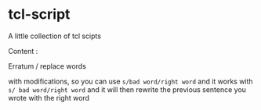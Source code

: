 # tcl-script

A little collection of tcl scipts

Content : 

Erratum / replace words

with modifications, so you can use `s/bad word/right word` and it works with `s/ bad word/right word` and it will then rewrite the previous sentence you wrote with the right word
